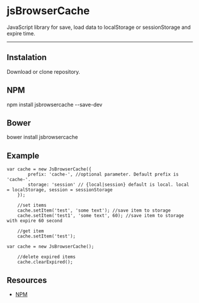 # jsBrowserCache

JavaScript library for save, load data to localStorage or sessionStorage and expire time.

---

## Instalation

Download or clone repository.

## NPM

npm install jsbrowsercache --save-dev

## Bower

bower install jsbrowsercache

## Example

```
var cache = new JsBrowserCache({
        prefix: 'cache-', //optional parameter. Default prefix is 'cache-'.
        storage: 'session' // {local|session} default is local. local = localStorage, session = sessionStorage
    });

    //set items
    cache.setItem('test', 'some text'); //save item to storage
    cache.setItem('test1', 'some text', 60); //save item to storage with expire 60 second

    //get item
    cache.setItem('test');
```

```
var cache = new JsBrowserCache();
    
    //delete expired items
    cache.clearExpired();
```

## Resources

-   [NPM](https://www.npmjs.com/)
